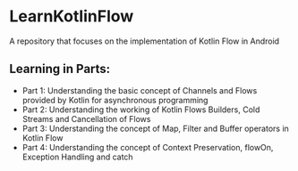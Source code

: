 # LearnKotlinFlow
A repository that focuses on the implementation of Kotlin Flow in Android

<h2>Learning in Parts:</h2>
<ul>
  <li>Part 1: Understanding the basic concept of Channels and Flows provided by Kotlin for asynchronous programming</li>
  <li>Part 2: Understanding the working of Kotlin Flows Builders, Cold Streams and Cancellation of Flows</li>
  <li>Part 3: Understanding the concept of Map, Filter and Buffer operators in Kotlin Flow</li>
  <li>Part 4: Understanding the concept of Context Preservation, flowOn, Exception Handling and catch</li>
</ul>
